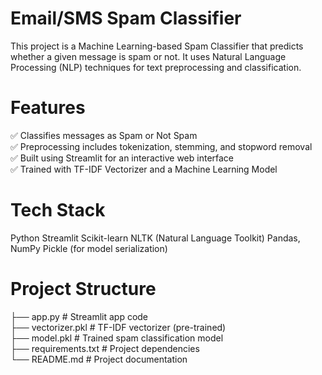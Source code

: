 # Email/SMS Spam Classifier
This project is a Machine Learning-based Spam Classifier that predicts whether a given message is spam or not. It uses Natural Language Processing (NLP) techniques for text preprocessing and classification.

# Features
✅ Classifies messages as Spam or Not Spam  
✅ Preprocessing includes tokenization, stemming, and stopword removal  
✅ Built using Streamlit for an interactive web interface  
✅ Trained with TF-IDF Vectorizer and a Machine Learning Model  

# Tech Stack
Python
Streamlit
Scikit-learn
NLTK (Natural Language Toolkit)
Pandas, NumPy
Pickle (for model serialization)

# Project Structure
├── app.py                 # Streamlit app code  
├── vectorizer.pkl         # TF-IDF vectorizer (pre-trained)  
├── model.pkl              # Trained spam classification model  
├── requirements.txt       # Project dependencies  
└── README.md              # Project documentation  

